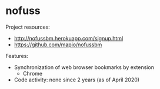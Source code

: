 # nofuss

Project resources:

- http://nofussbm.herokuapp.com/signup.html
- https://github.com/mapio/nofussbm

Features:

- Synchronization of web browser bookmarks by extension
  - Chrome
- Code activity: none since 2 years (as of April 2020)

